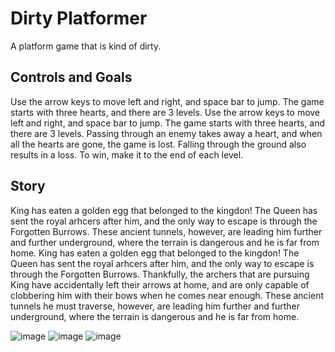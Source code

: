 # Dirty Platformer 
A platform game that is kind of dirty. 
## Controls and Goals 
Use the arrow keys to move left and right, and space bar to jump. The game starts with three hearts, and there are 3 levels. Use the arrow keys to move left and right, and space bar to jump. The game starts with three hearts, and there are 3 levels. Passing through an enemy takes away a heart, and when all the hearts are gone, the game is lost. Falling through the ground also results in a loss. To win, make it to the end of each level. 
## Story 
King has eaten a golden egg that belonged to the kingdon! The Queen has sent the royal arhcers after him, and the only way to escape is through the Forgotten Burrows. These ancient tunnels, however, are leading him further and further underground, where the terrain is dangerous and he is far from home. King has eaten a golden egg that belonged to the kingdon! The Queen has sent the royal arhcers after him, and the only way to escape is through the Forgotten Burrows. Thankfully, the archers that are pursuing King have accidentally left their arrows at home, and are only capable of clobbering him with their bows when he comes near enough. These ancient tunnels he must traverse, however, are leading him further and further underground, where the terrain is dangerous and he is far from home.

![image](https://github.com/rcoppe7250/screenshots/blob/master/screenshot2.PNG?raw=true)
![image](https://github.com/rcoppe7250/screenshots/blob/master/screenshot3.PNG?raw=true)
![image](https://github.com/rcoppe7250/screenshots/blob/master/screenshot4.PNG?raw=true)

